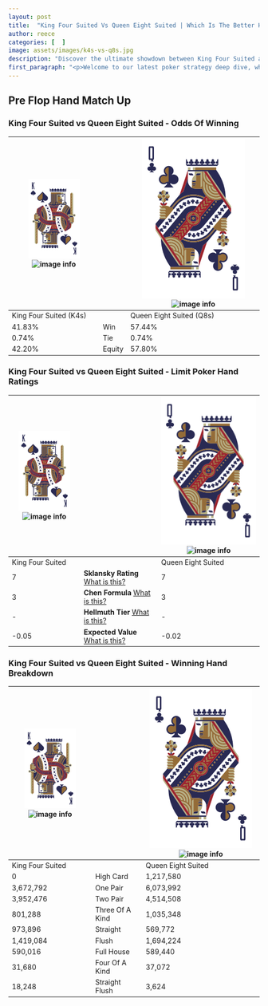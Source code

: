 ```yaml
---
layout: post
title:  "King Four Suited Vs Queen Eight Suited | Which Is The Better Hand In Poker? A Complete Guide"
author: reece
categories: [  ]
image: assets/images/k4s-vs-q8s.jpg
description: "Discover the ultimate showdown between King Four Suited and Queen Eight Suited in poker! Uncover the odds, strategies, and scenarios where one hand triumphs over the other. Get ready to up your poker game with this thrilling analysis."
first_paragraph: "<p>Welcome to our latest poker strategy deep dive, where we're pitting two distinct hands against each other in a high-stakes showdown: King Four Suited vs Queen Eight Suited.</p><p>In the dynamic world of poker, every decision counts, and knowing which hand holds the upper hand is key to your success at the table.</p><p>In this article, we'll dissect these two hands, explore the scenarios where one dominates the other, and equip you with the knowledge to make strategic choices that can tip the odds in your favor.</p><p>Get ready to unravel the intriguing dynamics of these poker hands and elevate your game to new heights.</p>"
---
```




[comment]: # (sp0)

## Pre Flop Hand Match Up

<div class="table hand-ratings" markdown="1"> 



### King Four Suited vs Queen Eight Suited - Odds Of Winning


    
| ![image info](assets/images/hand1/K.png) ![image info](assets/images/hand1/4s.png) |  | ![image info](assets/images/hand2/Q.png) ![image info](assets/images/hand2/8s.png) |
| -------- | -------- | -------- |
| King Four Suited (K4s) |  | Queen Eight Suited (Q8s) |
| 41.83% | Win | 57.44% |
| 0.74% | Tie | 0.74% |
| 42.20% | Equity | 57.80% |




[comment]: # (sp1)



### King Four Suited vs Queen Eight Suited - Limit Poker Hand Ratings


    
| ![image info](assets/images/hand1/K.png) ![image info](assets/images/hand1/4s.png) |  | ![image info](assets/images/hand2/Q.png) ![image info](assets/images/hand2/8s.png) |
| -------- | -------- | -------- |
| King Four Suited |  | Queen Eight Suited |
| 7 | **Sklansky Rating** [What is this?](/sklansky-rating-explained) | 7 |
| 3 | **Chen Formula** [What is this?](/chen-formula-explained) | 3 |
| - | **Hellmuth Tier** [What is this?](/Hellmuth-tier-explained) | - |
| -0.05 | **Expected Value** [What is this?](/expected-value-explained) | -0.02 |




[comment]: # (sp2)



### King Four Suited vs Queen Eight Suited - Winning Hand Breakdown


    
| ![image info](assets/images/hand1/K.png) ![image info](assets/images/hand1/4s.png) |  | ![image info](assets/images/hand2/Q.png) ![image info](assets/images/hand2/8s.png) |
| -------- | -------- | -------- |
| King Four Suited |  | Queen Eight Suited |
| 0 | High Card | 1,217,580 |
| 3,672,792 | One Pair | 6,073,992 |
| 3,952,476 | Two Pair | 4,514,508 |
| 801,288 | Three Of A Kind | 1,035,348 |
| 973,896 | Straight | 569,772 |
| 1,419,084 | Flush | 1,694,224 |
| 590,016 | Full House | 589,440 |
| 31,680 | Four Of A Kind | 37,072 |
| 18,248 | Straight Flush | 3,624 |




[comment]: # (sp3)



</div>

[comment]: # (sp4)



[comment]: # (sp5)

